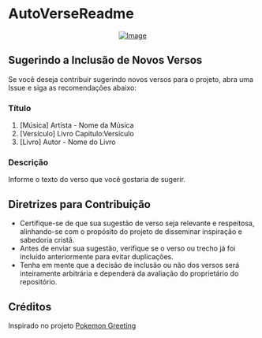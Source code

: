 # AutoVerseReadme

<p align="center">
    <a href="https://git.io/typing-svg">
        <img src="https://readme-typing-svg.demolab.com/?separator=;&font=Fira+Code&height=180&width=500&size=20&pause=100&color=A9FEF7&center=True&vCenter=True&multiline=True&duration=1500&repeat=True&lines=O+que+adianta+algu%C3%A9m%3Bganhar+o+mundo+inteiro%2C%3Bmas+perder+a+vida+verdadeira%3F%3BPois+n%C3%A3o+h%C3%A1+nada+que+poder%C3%A1%3Bpagar+para+ter+de+volta+essa+vida.%3B%E2%9C%9D%EF%B8%8F+Mateus+16%3A26+%E2%9C%9D%EF%B8%8F" alt="Image" />
    </a>
</p>

## Sugerindo a Inclusão de Novos Versos

Se você deseja contribuir sugerindo novos versos para o projeto, abra uma Issue e siga as recomendações abaixo:

### Título

1. [Música] Artista - Nome da Música
2. [Versículo] Livro Capitulo:Versículo
3. [Livro] Autor - Nome do Livro

### Descrição

Informe o texto do verso que você gostaria de sugerir.

## Diretrizes para Contribuição

- Certifique-se de que sua sugestão de verso seja relevante e respeitosa, alinhando-se com o propósito do projeto de disseminar inspiração e sabedoria cristã.
- Antes de enviar sua sugestão, verifique se o verso ou trecho já foi incluído anteriormente para evitar duplicações.
- Tenha em mente que a decisão de inclusão ou não dos versos será inteiramente arbitrária e dependerá da avaliação do proprietário do repositório.

## Créditos

Inspirado no projeto [Pokemon Greeting](https://github.com/isyuricunha/pokemon-greeting)